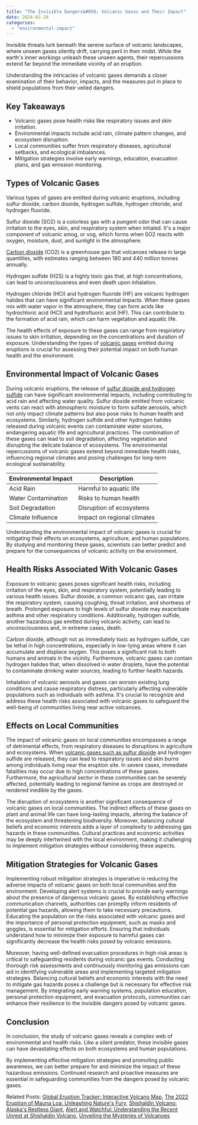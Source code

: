 ```yaml
---
title: "The Invisible Dangers&#058; Volcanic Gases and Their Impact"
date: 2024-02-28
categories: 
  - "environmental-impact"
---
```


Invisible threats lurk beneath the serene surface of volcanic landscapes, where unseen gases silently drift, carrying peril in their midst. While the earth's inner workings unleash these unseen agents, their repercussions extend far beyond the immediate vicinity of an eruption.

Understanding the intricacies of volcanic gases demands a closer examination of their behavior, impacts, and the measures put in place to shield populations from their veiled dangers.

## Key Takeaways

- Volcanic gases pose health risks like respiratory issues and skin irritation.
- Environmental impacts include acid rain, climate pattern changes, and ecosystem disruption.
- Local communities suffer from respiratory diseases, agricultural setbacks, and ecological imbalances.
- Mitigation strategies involve early warnings, education, evacuation plans, and gas emission monitoring.

## Types of Volcanic Gases

Various types of gases are emitted during volcanic eruptions, including sulfur dioxide, carbon dioxide, hydrogen sulfide, hydrogen chloride, and hydrogen fluoride.

Sulfur dioxide (SO2) is a colorless gas with a pungent odor that can cause irritation to the eyes, skin, and respiratory system when inhaled. It's a major component of volcanic smog, or vog, which forms when SO2 reacts with oxygen, moisture, dust, and sunlight in the atmosphere.

[Carbon dioxide](https://magmamatters.com/geothermal-energy-and-its-volcanic-origins/ "Geothermal Energy and Its Volcanic Origins") (CO2) is a greenhouse gas that volcanoes release in large quantities, with estimates ranging between 180 and 440 million tonnes annually.

Hydrogen sulfide (H2S) is a highly toxic gas that, at high concentrations, can lead to unconsciousness and even death upon inhalation.

Hydrogen chloride (HCl) and hydrogen fluoride (HF) are volcanic hydrogen halides that can have significant environmental impacts. When these gases mix with water vapor in the atmosphere, they can form acids like hydrochloric acid (HCl) and hydrofluoric acid (HF). This can contribute to the formation of acid rain, which can harm vegetation and aquatic life.

The health effects of exposure to these gases can range from respiratory issues to skin irritation, depending on the concentrations and duration of exposure. Understanding the types of [volcanic gases](https://magmamatters.com/the-environmental-impact-of-volcanic-eruptions-2/ "The Environmental Impact of Volcanic Eruptions") emitted during eruptions is crucial for assessing their potential impact on both human health and the environment.

## Environmental Impact of Volcanic Gases

During volcanic eruptions, the release of [sulfur dioxide and hydrogen sulfide](https://magmamatters.com/understanding-volcanic-formation-a-comprehensive-guide/ "Understanding Volcanic Formation: A Comprehensive Guide") can have significant environmental impacts, including contributing to acid rain and affecting water quality. Sulfur dioxide emitted from volcanic vents can react with atmospheric moisture to form sulfate aerosols, which not only impact climate patterns but also pose risks to human health and ecosystems. Similarly, hydrogen sulfide and other hydrogen halides released during volcanic events can contaminate water sources, endangering aquatic life and agricultural practices. The combination of these gases can lead to soil degradation, affecting vegetation and disrupting the delicate balance of ecosystems. The environmental repercussions of volcanic gases extend beyond immediate health risks, influencing regional climates and posing challenges for long-term ecological sustainability.

| Environmental Impact | Description |
| --- | --- |
| Acid Rain | Harmful to aquatic life |
| Water Contamination | Risks to human health |
| Soil Degradation | Disruption of ecosystems |
| Climate Influence | Impact on regional climates |

Understanding the environmental impact of volcanic gases is crucial for mitigating their effects on ecosystems, agriculture, and human populations. By studying and monitoring these gases, scientists can better predict and prepare for the consequences of volcanic activity on the environment.

## Health Risks Associated With Volcanic Gases

Exposure to volcanic gases poses significant health risks, including irritation of the eyes, skin, and respiratory system, potentially leading to various health issues. Sulfur dioxide, a common volcanic gas, can irritate the respiratory system, causing coughing, throat irritation, and shortness of breath. Prolonged exposure to high levels of sulfur dioxide may exacerbate asthma and other respiratory conditions. Additionally, hydrogen sulfide, another hazardous gas emitted during volcanic activity, can lead to unconsciousness and, in extreme cases, death.

Carbon dioxide, although not as immediately toxic as hydrogen sulfide, can be lethal in high concentrations, especially in low-lying areas where it can accumulate and displace oxygen. This poses a significant risk to both humans and animals in the vicinity. Furthermore, volcanic gases can contain hydrogen halides that, when dissolved in water droplets, have the potential to contaminate drinking water sources, leading to further health hazards.

Inhalation of volcanic aerosols and gases can worsen existing lung conditions and cause respiratory distress, particularly affecting vulnerable populations such as individuals with asthma. It's crucial to recognize and address these health risks associated with volcanic gases to safeguard the well-being of communities living near active volcanoes.

## Effects on Local Communities

The impact of volcanic gases on local communities encompasses a range of detrimental effects, from respiratory diseases to disruptions in agriculture and ecosystems. When [volcanic gases such as sulfur dioxide](https://magmamatters.com/the-art-and-science-of-volcano-monitoring/ "The Art and Science of Volcano Monitoring") and hydrogen sulfide are released, they can lead to respiratory issues and skin burns among individuals living near the eruption site. In severe cases, immediate fatalities may occur due to high concentrations of these gases. Furthermore, the agricultural sector in these communities can be severely affected, potentially leading to regional famine as crops are destroyed or rendered inedible by the gases.

The disruption of ecosystems is another significant consequence of volcanic gases on local communities. The indirect effects of these gases on plant and animal life can have long-lasting impacts, altering the balance of the ecosystem and threatening biodiversity. Moreover, balancing cultural beliefs and economic interests adds a layer of complexity to addressing gas hazards in these communities. Cultural practices and economic activities may be deeply intertwined with the local environment, making it challenging to implement mitigation strategies without considering these aspects.

## Mitigation Strategies for Volcanic Gases

Implementing robust mitigation strategies is imperative in reducing the adverse impacts of volcanic gases on both local communities and the environment. Developing alert systems is crucial to provide early warnings about the presence of dangerous volcanic gases. By establishing effective communication channels, authorities can promptly inform residents of potential gas hazards, allowing them to take necessary precautions. Educating the population on the risks associated with volcanic gases and the importance of personal protection equipment, such as masks and goggles, is essential for mitigation efforts. Ensuring that individuals understand how to minimize their exposure to harmful gases can significantly decrease the health risks posed by volcanic emissions.

Moreover, having well-defined evacuation procedures in high-risk areas is critical to safeguarding residents during volcanic gas events. Conducting thorough risk assessments and continuously monitoring gas emissions can aid in identifying vulnerable areas and implementing targeted mitigation strategies. Balancing cultural beliefs and economic interests with the need to mitigate gas hazards poses a challenge but is necessary for effective risk management. By integrating early warning systems, population education, personal protection equipment, and evacuation protocols, communities can enhance their resilience to the invisible dangers posed by volcanic gases.

## Conclusion

In conclusion, the study of volcanic gases reveals a complex web of environmental and health risks. Like a silent predator, these invisible gases can have devastating effects on both ecosystems and human populations.

By implementing effective mitigation strategies and promoting public awareness, we can better prepare for and minimize the impact of these hazardous emissions. Continued research and proactive measures are essential in safeguarding communities from the dangers posed by volcanic gases.

Related Posts: [Global Eruption Tracker: Interactive Volcano Map](https://magmamatters.com/global-eruption-tracker-interactive-volcano-map/), [The 2022 Eruption of Mauna Loa: Unleashing Nature's Fury](https://magmamatters.com/the-2022-eruption-of-mauna-loa-unleashing-natures-fury/), [Shishaldin Volcano: Alaska's Restless Giant](https://magmamatters.com/shishaldin-volcano-alaskas-restless-giant/), [Alert and Watchful: Understanding the Recent Unrest at Shishaldin Volcano](https://magmamatters.com/alert-and-watchful-understanding-the-recent-unrest-at-shishaldin-volcano/), [Unveiling the Mysteries of Volcanoes](https://magmamatters.com/unveiling-the-mysteries-of-volcanoes/)
